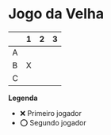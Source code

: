 # Jogo da Velha

|   | 1 | 2 | 3 |
|---|---|---|---|
| A |   |   |   |
| B | X |   |   |
| C |   |   |   |

**Legenda**

- ❌ Primeiro jogador 
- ⭕ Segundo jogador
